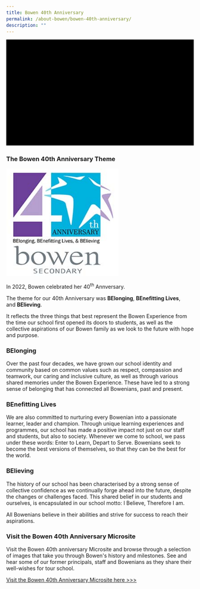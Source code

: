 ```yaml
---
title: Bowen 40th Anniversary
permalink: /about-bowen/bowen-40th-anniversary/
description: ""
---
```

<a href="https://sites.google.com/moe.edu.sg/bowensec40">
<img src="/images/About%20Bowen/40TH%20Anniversary/logo%20aimation%202.gif" >
</a>

### The Bowen 40th Anniversary Theme
<img src="/images/About%20Bowen/40TH%20Anniversary/BE%2040%20Anniversary%20Logo.jpg" 
     style="width:60%">

In 2022, Bowen celebrated her 40<sup>th</sup> Annversary. 

The theme for our 40th Anniversary was **BElonging**, **BEnefitting Lives**, and **BElieving**.

It reflects the three things that best represent the Bowen Experience from the time our school first opened its doors to students, as well as the collective aspirations of our Bowen family as we look to the future with hope and purpose.

### BElonging

Over the past four decades, we have grown our school identity and community based on common values such as respect, compassion and teamwork, our caring and inclusive culture, as well as through various shared memories under the Bowen Experience. These have led to a strong sense of belonging that has connected all Bowenians, past and present.

### BEnefitting Lives

We are also committed to nurturing every Bowenian into a passionate learner, leader and champion. Through unique learning experiences and programmes, our school has made a positive impact not just on our staff and students, but also to society. Whenever we come to school, we pass under these words: Enter to Learn, Depart to Serve. Bowenians seek to become the best versions of themselves, so that they can be the best for the world.

### BElieving

The history of our school has been characterised by a strong sense of collective confidence as we continually forge ahead into the future, despite the changes or challenges faced. This shared belief in our students and ourselves, is encapsulated in our school motto: I Believe, Therefore I am.

All Bowenians believe in their abilities and strive for success to reach their aspirations.

### Visit the Bowen 40th Anniversary Microsite

Visit the Bowen 40th anniversary Microsite and browse through a selection of images that take you through Bowen's history and milestones. See and hear some of our former principals, staff and Bowenians as they share their well-wishes for tour school.

[Visit the Bowen 40th Anniversary Microsite here >>>](https://sites.google.com/moe.edu.sg/bowensec40)